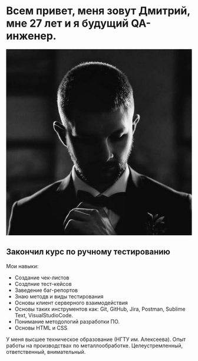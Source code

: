 # Всем привет, меня зовут Дмитрий, мне 27 лет и я будущий QA-инженер.

![Мое фото](https://github.com/DmitryBolushev3003/colab/blob/main/photo_2023-03-26_14-30-44.jpg)

## Закончил курс по ручному тестированию

Мои навыки:

* Создание чек-листов
* Создпние тест-кейсов
* Заведение баг-репортов
* Знаю методв и виды тестирования
* Основы клиент серверного взаимодействия
*  Основы таких инструментов как: Git, GitHub, Jira, Postman, Sublime Text, VisualStudioCode.
*  Понимание методологий разработки ПО.
*  Основы HTML и СSS

У меня высшее техническое образование (НГТУ им. Алексеева). Опыт работы на производствах по металлообработке.
Целеустремленный, ответственный, внимательный.

